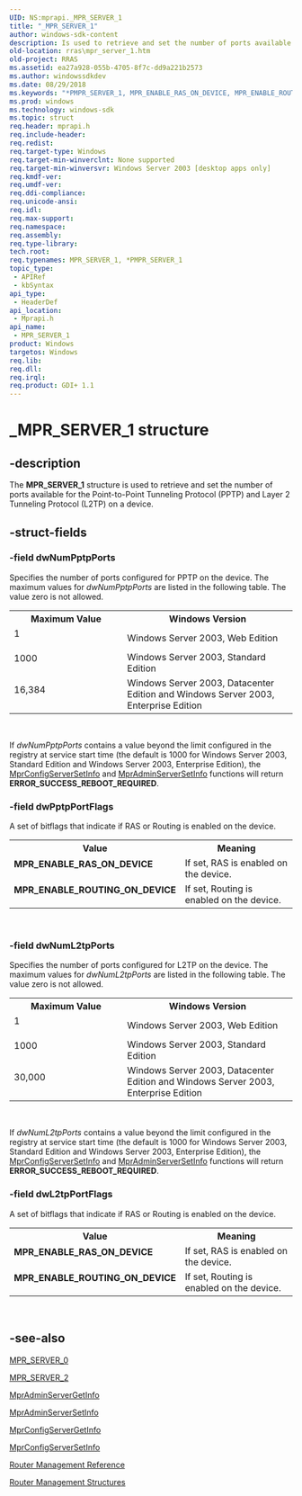 ```yaml
---
UID: NS:mprapi._MPR_SERVER_1
title: "_MPR_SERVER_1"
author: windows-sdk-content
description: Is used to retrieve and set the number of ports available for the Point-to-Point Tunneling Protocol (PPTP) and Layer 2 Tunneling Protocol (L2TP) on a device.
old-location: rras\mpr_server_1.htm
old-project: RRAS
ms.assetid: ea27a928-055b-4705-8f7c-dd9a221b2573
ms.author: windowssdkdev
ms.date: 08/29/2018
ms.keywords: "*PMPR_SERVER_1, MPR_ENABLE_RAS_ON_DEVICE, MPR_ENABLE_ROUTING_ON_DEVICE, MPR_SERVER_1, MPR_SERVER_1 structure [RAS], PMPR_SERVER_1, PMPR_SERVER_1 structure pointer [RAS], _MPR_SERVER_1, mprapi/MPR_SERVER_1, mprapi/PMPR_SERVER_1, rras.mpr_server_1"
ms.prod: windows
ms.technology: windows-sdk
ms.topic: struct
req.header: mprapi.h
req.include-header: 
req.redist: 
req.target-type: Windows
req.target-min-winverclnt: None supported
req.target-min-winversvr: Windows Server 2003 [desktop apps only]
req.kmdf-ver: 
req.umdf-ver: 
req.ddi-compliance: 
req.unicode-ansi: 
req.idl: 
req.max-support: 
req.namespace: 
req.assembly: 
req.type-library: 
tech.root: 
req.typenames: MPR_SERVER_1, *PMPR_SERVER_1
topic_type:
 - APIRef
 - kbSyntax
api_type:
 - HeaderDef
api_location:
 - Mprapi.h
api_name:
 - MPR_SERVER_1
product: Windows
targetos: Windows
req.lib: 
req.dll: 
req.irql: 
req.product: GDI+ 1.1
---
```


# _MPR_SERVER_1 structure


## -description


The <b>MPR_SERVER_1</b> structure is used to retrieve and set the number of ports available for the Point-to-Point Tunneling Protocol (PPTP) and Layer 2 Tunneling Protocol (L2TP) on a device.


## -struct-fields




### -field dwNumPptpPorts

Specifies the number of ports configured for PPTP on the device. 
The maximum values for <i>dwNumPptpPorts</i> are listed in the following table. The value zero is not allowed.

<table>
<tr>
<th>Maximum Value</th>
<th>Windows Version</th>
</tr>
<tr>
<td width="40%">
<dl>
<dt>1</dt>
</dl>
</td>
<td width="60%">
Windows Server 2003, Web Edition

</td>
</tr>
<tr>
<td width="40%">
<dl>
<dt>1000</dt>
</dl>
</td>
<td width="60%">
Windows Server 2003, Standard Edition

</td>
</tr>
<tr>
<td width="40%">
<dl>
<dt>16,384</dt>
</dl>
</td>
<td width="60%">
Windows Server 2003, Datacenter Edition and Windows Server 2003, Enterprise Edition

</td>
</tr>
</table>
 

If <i>dwNumPptpPorts</i> contains a value beyond the limit configured in the registry at service start time (the default is 1000 for Windows Server 2003, Standard Edition and Windows Server 2003, Enterprise Edition), the <a href="https://msdn.microsoft.com/95fe0dfb-cfa6-4e84-a060-4b0fffc71a3d">MprConfigServerSetInfo</a> and <a href="https://msdn.microsoft.com/37187f6f-388e-47d6-83a8-92c2f69f71d9">MprAdminServerSetInfo</a> functions will return <b>ERROR_SUCCESS_REBOOT_REQUIRED</b>.


### -field dwPptpPortFlags

A set of bitflags that indicate if RAS or Routing is enabled on the device.

<table>
<tr>
<th>Value</th>
<th>Meaning</th>
</tr>
<tr>
<td width="40%"><a id="MPR_ENABLE_RAS_ON_DEVICE"></a><a id="mpr_enable_ras_on_device"></a><dl>
<dt><b>MPR_ENABLE_RAS_ON_DEVICE</b></dt>
</dl>
</td>
<td width="60%">
If set, RAS is enabled on the device.

</td>
</tr>
<tr>
<td width="40%"><a id="MPR_ENABLE_ROUTING_ON_DEVICE"></a><a id="mpr_enable_routing_on_device"></a><dl>
<dt><b>MPR_ENABLE_ROUTING_ON_DEVICE</b></dt>
</dl>
</td>
<td width="60%">
If set, Routing is enabled on the device.

</td>
</tr>
</table>
 


### -field dwNumL2tpPorts

Specifies the number of ports configured for L2TP on the device. 
The maximum values for <i>dwNumL2tpPorts</i> are listed in the following table. The value zero is not allowed.

<table>
<tr>
<th>Maximum Value</th>
<th>Windows Version</th>
</tr>
<tr>
<td width="40%">
<dl>
<dt>1</dt>
</dl>
</td>
<td width="60%">
Windows Server 2003, Web Edition

</td>
</tr>
<tr>
<td width="40%">
<dl>
<dt>1000</dt>
</dl>
</td>
<td width="60%">
Windows Server 2003, Standard Edition

</td>
</tr>
<tr>
<td width="40%">
<dl>
<dt>30,000</dt>
</dl>
</td>
<td width="60%">
Windows Server 2003, Datacenter Edition and Windows Server 2003, Enterprise Edition

</td>
</tr>
</table>
 

If <i>dwNumL2tpPorts</i> contains a value beyond the limit configured in the registry at service start time (the default is 1000 for Windows Server 2003, Standard Edition and Windows Server 2003, Enterprise Edition), the <a href="https://msdn.microsoft.com/95fe0dfb-cfa6-4e84-a060-4b0fffc71a3d">MprConfigServerSetInfo</a> and <a href="https://msdn.microsoft.com/37187f6f-388e-47d6-83a8-92c2f69f71d9">MprAdminServerSetInfo</a> functions will return <b>ERROR_SUCCESS_REBOOT_REQUIRED</b>.


### -field dwL2tpPortFlags

A set of bitflags that indicate if RAS or Routing is enabled on the device.

<table>
<tr>
<th>Value</th>
<th>Meaning</th>
</tr>
<tr>
<td width="40%"><a id="MPR_ENABLE_RAS_ON_DEVICE"></a><a id="mpr_enable_ras_on_device"></a><dl>
<dt><b>MPR_ENABLE_RAS_ON_DEVICE</b></dt>
</dl>
</td>
<td width="60%">
If set, RAS is enabled on the device.

</td>
</tr>
<tr>
<td width="40%"><a id="MPR_ENABLE_ROUTING_ON_DEVICE"></a><a id="mpr_enable_routing_on_device"></a><dl>
<dt><b>MPR_ENABLE_ROUTING_ON_DEVICE</b></dt>
</dl>
</td>
<td width="60%">
If set, Routing is enabled on the device.

</td>
</tr>
</table>
 


## -see-also




<a href="https://msdn.microsoft.com/cffda25b-28f8-4d76-987c-eadcea9c032b">MPR_SERVER_0</a>



<a href="https://msdn.microsoft.com/9e38651a-541f-4470-a841-4eb94dbe4835">MPR_SERVER_2</a>



<a href="https://msdn.microsoft.com/d15dfb60-1239-4552-985f-d3c98f2981f4">MprAdminServerGetInfo</a>



<a href="https://msdn.microsoft.com/37187f6f-388e-47d6-83a8-92c2f69f71d9">MprAdminServerSetInfo</a>



<a href="https://msdn.microsoft.com/6d3cd97a-96ef-4ecd-b2fd-2743ba79aa5b">MprConfigServerGetInfo</a>



<a href="https://msdn.microsoft.com/95fe0dfb-cfa6-4e84-a060-4b0fffc71a3d">MprConfigServerSetInfo</a>



<a href="https://msdn.microsoft.com/352505a9-616a-4d47-9857-f88d345333fd">Router Management Reference</a>



<a href="https://msdn.microsoft.com/767733eb-1cbd-4b8d-98b7-41d1d0f2c630">Router Management Structures</a>
 

 

